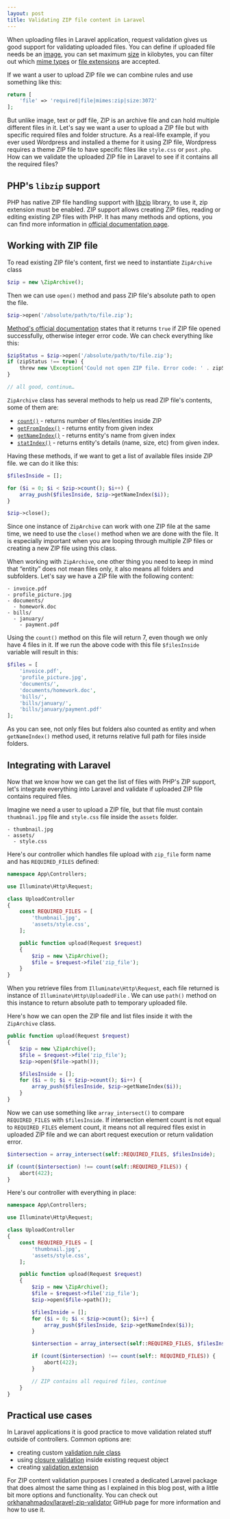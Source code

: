 ```yaml
---
layout: post
title: Validating ZIP file content in Laravel
---
```


When uploading files in Laravel application, request validation gives us good support for validating uploaded files. You can define if uploaded file needs be an [image](https://laravel.com/docs/6.x/validation#rule-image), you can set maximum [size](https://laravel.com/docs/6.x/validation#rule-size) in kilobytes, you can filter out which [mime types](https://laravel.com/docs/6.x/validation#rule-mimetypes) or [file extensions](https://laravel.com/docs/6.x/validation#rule-mimes) are accepted.

<!--more-->

If we want a user to upload ZIP file we can combine rules and use something like this:
```php
return [
    'file' => 'required|file|mimes:zip|size:3072'
];
```

But unlike image, text or pdf file, ZIP is an archive file and can hold multiple different files in it. Let's say we want a user to upload a ZIP file but with specific required files and folder structure. As a real-life example, if you ever used Wordpress and installed a theme for it using ZIP file, Wordpress requires a theme ZIP file to have specific files like `style.css` or `post.php`. How can we validate the uploaded ZIP file in Laravel to see if it contains all the required files?

## PHP's `libzip` support
PHP has native ZIP file handling support with [libzip](https://libzip.org/) library, to use it, zip extension must be enabled. ZIP support allows creating ZIP files, reading or editing existing ZIP files with PHP. It has many methods and options, you can find more information in [official documentation page](https://www.php.net/manual/en/book.zip.php).

## Working with ZIP file
To read existing ZIP file's content, first we need to instantiate `ZipArchive` class
```php
$zip = new \ZipArchive();
```
Then we can use `open()` method and pass ZIP file's absolute path to open the file.
```php
$zip->open('/absolute/path/to/file.zip');
```
[Method's official documentation](https://www.php.net/manual/en/ziparchive.open.php) states that it returns `true` if ZIP file opened successfully, otherwise integer error code. We can check everything like this:
```php
$zipStatus = $zip->open('/absolute/path/to/file.zip');
if (zipStatus !== true) {
    threw new \Exception('Could not open ZIP file. Error code: ' . zipStatus);
}

// all good, continue…
```

`ZipArchive` class has several methods to help us read ZIP file's contents, some of them are:
* [`count()`](https://www.php.net/manual/en/ziparchive.count.php) - returns number of files/entities inside ZIP
* [`getFromIndex()`](https://www.php.net/manual/en/ziparchive.getfromindex.php) - returns entity from given index
* [`getNameIndex()`](https://www.php.net/manual/en/ziparchive.getnameindex.php) - returns entity's name from given index
* [`statIndex()`](https://www.php.net/manual/en/ziparchive.statindex.php) - returns entity's details (name, size, etc) from given index.

Having these methods, if we want to get a list of available files inside ZIP file. we can do it like this:
```php
$filesInside = [];

for ($i = 0; $i < $zip->count(); $i++) {
    array_push($filesInside, $zip->getNameIndex($i));
}

$zip->close();
```
Since one instance of `ZipArchive` can work with one ZIP file at the same time, we need to use the `close()` method when we are done with the file. It is especially important when you are looping through multiple ZIP files or creating a new ZIP file using this class.

When working with `ZipArchive`, one other thing you need to keep in mind that “entity” does not mean files only, it also means all folders and subfolders.
Let's say we have a ZIP file with the following content:
```
- invoice.pdf
- profile_picture.jpg
- documents/
  - homework.doc
- bills/
  - january/
    - payment.pdf
```
Using the `count()` method on this file will return 7, even though we only have 4 files in it. If we run the above code with this file `$filesInside` variable will result in this:
```php
$files = [
    'invoice.pdf',
    'profile_picture.jpg',
    'documents/',
    'documents/homework.doc',
    'bills/',
    'bills/january/',
    'bills/january/payment.pdf'
];
```
As you can see, not only files but folders also counted as entity and when `getNameIndex()` method used, it returns relative full path for files inside folders.

## Integrating with Laravel
Now that we know how we can get the list of files with PHP's ZIP support, let's integrate everything into Laravel and validate if uploaded ZIP file contains required files.

Imagine we need a user to upload a ZIP file, but that file must contain `thumbnail.jpg` file and `style.css` file inside the `assets` folder.
```
- thumbnail.jpg
- assets/
  - style.css
```

Here's our controller which handles file upload with `zip_file` form name and has  `REQUIRED_FILES` defined:
```php
namespace App\Controllers;

use Illuminate\Http\Request;

class UploadController
{
    const REQUIRED_FILES = [
        'thumbnail.jpg',
        'assets/style.css',
    ];

    public function upload(Request $request)
    {
        $zip = new \ZipArchive();
        $file = $request->file('zip_file');
    }
}
```
When you retrieve files from `Illuminate\Http\Request`, each file returned is instance of `Illuminate\Http\UploadedFile` . We can use `path()` method on this instance to return absolute path to temporary uploaded file.

Here's how we can open the ZIP file and list files inside it with the `ZipArchive` class.
```php
public function upload(Request $request)
{
    $zip = new \ZipArchive();
    $file = $request->file('zip_file');
    $zip->open($file->path());

    $filesInside = [];
    for ($i = 0; $i < $zip->count(); $i++) {
        array_push($filesInside, $zip->getNameIndex($i));
    }
}
```

Now we can use something like `array_intersect()` to compare `REQUIRED_FILES` with `$filesInside`. If intersection element count is not equal to  `REQUIRED_FILES` element count, it means not all required files exist in uploaded ZIP file and we can abort request execution or return validation error.
```php
$intersection = array_intersect(self::REQUIRED_FILES, $filesInside);

if (count($intersection) !== count(self::REQUIRED_FILES)) {
    abort(422);
}
```

Here's our controller with everything in place:
```php
namespace App\Controllers;

use Illuminate\Http\Request;

class UploadController
{
    const REQUIRED_FILES = [
        'thumbnail.jpg',
        'assets/style.css',
    ];

    public function upload(Request $request)
    {
        $zip = new \ZipArchive();
        $file = $request->file('zip_file');
        $zip->open($file->path());

        $filesInside = [];
        for ($i = 0; $i < $zip->count(); $i++) {
            array_push($filesInside, $zip->getNameIndex($i));
        }

        $intersection = array_intersect(self::REQUIRED_FILES, $filesInside);

        if (count($intersection) !== count(self:: REQUIRED_FILES)) {
            abort(422);
        }

        // ZIP contains all required files, continue
    }
}
```

## Practical use cases
In Laravel applications it is good practice to move validation related stuff outside of controllers. Common options are:
* creating custom [validation rule class](https://laravel.com/docs/6.x/validation#using-rule-objects)
* using [closure validation](https://laravel.com/docs/6.x/validation#using-closures) inside existing request object
* creating [validation extension](https://laravel.com/docs/6.x/validation#using-extensions)

For ZIP content validation purposes I created a dedicated Laravel package that does almost the same thing as I explained in this blog post, with a little bit more options and functionality. You can check out [orkhanahmadov/laravel-zip-validator](https://github.com/orkhanahmadov/laravel-zip-validator) GitHub page for more information and how to use it.